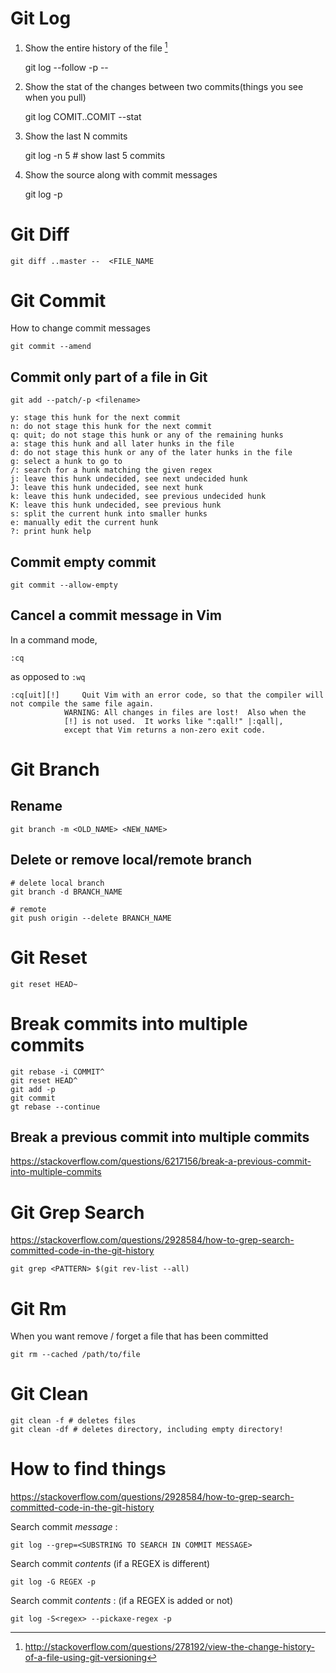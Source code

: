 
# Git Log

1. Show the entire history of the file [^1]

    git log --follow -p -- <file>

[^1]: http://stackoverflow.com/questions/278192/view-the-change-history-of-a-file-using-git-versioning


2. Show the stat of the changes between two commits(things you see when you pull)

    git log COMIT..COMIT --stat

3. Show the last N commits

    git log -n 5 # show last 5 commits

4. Show the source along with commit messages

    git log -p

# Git Diff

```
git diff ..master --  <FILE_NAME
```


# Git Commit

How to change commit messages

```
git commit --amend
```

## Commit only part of a file in Git

    git add --patch/-p <filename>

    y: stage this hunk for the next commit
    n: do not stage this hunk for the next commit
    q: quit; do not stage this hunk or any of the remaining hunks
    a: stage this hunk and all later hunks in the file
    d: do not stage this hunk or any of the later hunks in the file
    g: select a hunk to go to
    /: search for a hunk matching the given regex
    j: leave this hunk undecided, see next undecided hunk
    J: leave this hunk undecided, see next hunk
    k: leave this hunk undecided, see previous undecided hunk
    K: leave this hunk undecided, see previous hunk
    s: split the current hunk into smaller hunks
    e: manually edit the current hunk
    ?: print hunk help

## Commit empty commit

    git commit --allow-empty

## Cancel a commit message in Vim

In a command mode,

```
:cq
```

as opposed to `:wq`

```
:cq[uit][!]		Quit Vim with an error code, so that the compiler will not compile the same file again.
			WARNING: All changes in files are lost!  Also when the
			[!] is not used.  It works like ":qall!" |:qall|,
			except that Vim returns a non-zero exit code.
```

# Git Branch

## Rename
```
git branch -m <OLD_NAME> <NEW_NAME>
```

## Delete or remove local/remote branch

```
# delete local branch
git branch -d BRANCH_NAME

# remote
git push origin --delete BRANCH_NAME
```

# Git Reset

```
git reset HEAD~
```

# Break commits into multiple commits


```
git rebase -i COMMIT^
git reset HEAD^
git add -p
git commit
gt rebase --continue
```
## Break a previous commit into multiple commits

https://stackoverflow.com/questions/6217156/break-a-previous-commit-into-multiple-commits


# Git Grep Search

<https://stackoverflow.com/questions/2928584/how-to-grep-search-committed-code-in-the-git-history>

    git grep <PATTERN> $(git rev-list --all)

# Git Rm

When you want remove / forget a file that has been committed

    git rm --cached /path/to/file

# Git Clean

    git clean -f # deletes files
    git clean -df # deletes directory, including empty directory!


# How to find things


https://stackoverflow.com/questions/2928584/how-to-grep-search-committed-code-in-the-git-history

Search commit *message* :

```
git log --grep=<SUBSTRING TO SEARCH IN COMMIT MESSAGE>
```

Search commit *contents* (if a REGEX is different)

```
git log -G REGEX -p
```

Search commit *contents* : (if a REGEX is added or not)

```
git log -S<regex> --pickaxe-regex -p
```

